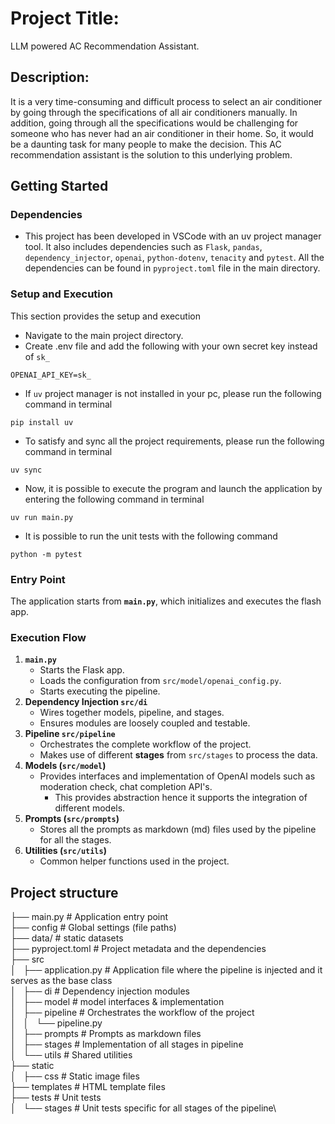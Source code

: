 # Project Title: 
LLM powered AC Recommendation Assistant.
## Description:
It is a very time-consuming and difficult process to select an air conditioner by going through the specifications of all air conditioners manually. In addition, going through all the specifications would be challenging for someone who has never had an air conditioner in their home. So, it would be a daunting task for many people to make the decision. This AC recommendation assistant is the solution to this underlying problem.

## Getting Started
### Dependencies
* This project has been developed in VSCode with an uv project manager tool. It also includes dependencies such as `Flask`, `pandas`, `dependency_injector`, `openai`, `python-dotenv`, `tenacity` and `pytest`. All the dependencies can be found in `pyproject.toml` file in the main directory.

### Setup and Execution
This section provides the setup and execution
* Navigate to the main project directory.
* Create .env file and add the following with your own secret key instead of `sk_`
```
OPENAI_API_KEY=sk_
```
* If `uv` project manager is not installed in your pc, please run the following command in terminal
```
pip install uv
```
* To satisfy and sync all the project requirements, please run the following command in terminal
```
uv sync
```
* Now, it is possible to execute the program and launch the application by entering the following command in terminal
```
uv run main.py
```
* It is possible to run the unit tests with the following command
```
python -m pytest
```
### Entry Point
The application starts from **`main.py`**, which initializes and executes the flash app.

### Execution Flow

1. **`main.py`**
    - Starts the Flask app.
    - Loads the configuration from `src/model/openai_config.py`.
    - Starts executing the pipeline.
2. **Dependency Injection `src/di`**
    - Wires together models, pipeline, and stages.
    - Ensures modules are loosely coupled and testable.
3. **Pipeline `src/pipeline`**
    - Orchestrates the complete workflow of the project.
    - Makes use of different **stages** from `src/stages` to process the data.
4. **Models (`src/model`)**
    - Provides interfaces and implementation of OpenAI models such as moderation check, chat completion API's.
        - This provides abstraction hence it supports the integration of different models.
5. **Prompts (`src/prompts`)**
    - Stores all the prompts as markdown (md) files used by the pipeline for all the stages.
6. **Utilities (`src/utils`)**
    - Common helper functions used in the project.

## Project structure

├── main.py # Application entry point\
├── config # Global settings (file paths)\
├── data/ # static datasets\
├── pyproject.toml # Project metadata and the dependencies\
├── src\
│   ├── application.py # Application file where the pipeline is injected and it serves as the base class\
│   ├── di # Dependency injection modules\
│   ├── model # model interfaces & implementation\
│   ├── pipeline # Orchestrates the workflow of the project\
│   │   └── pipeline.py\
│   ├── prompts # Prompts as markdown files\
│   ├── stages # Implementation of all stages in pipeline\
│   └── utils # Shared utilities\
├── static\
│   ├── css # Static image files\
├── templates # HTML template files\
├── tests # Unit tests\
│   └── stages # Unit tests specific for all stages of the pipeline\